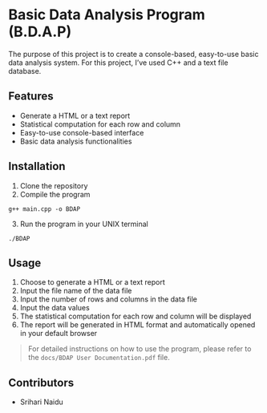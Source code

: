 # Basic Data Analysis Program (B.D.A.P)

The purpose of this project is to create a console-based, easy-to-use basic data analysis system. For this project, I’ve used C++ and a text file database.

## Features

- Generate a HTML or a text report
- Statistical computation for each row and column
- Easy-to-use console-based interface
- Basic data analysis functionalities

## Installation

1. Clone the repository
2. Compile the program
```
g++ main.cpp -o BDAP
```
3. Run the program in your UNIX terminal
```
./BDAP
```

## Usage

1. Choose to generate a HTML or a text report
2. Input the file name of the data file
3. Input the number of rows and columns in the data file
4. Input the data values
5. The statistical computation for each row and column will be displayed
6. The report will be generated in HTML format and automatically opened in your default browser

> For detailed instructions on how to use the program, please refer to the `docs/BDAP User Documentation.pdf` file.

## Contributors

- Srihari Naidu
